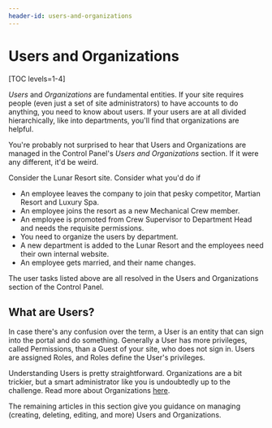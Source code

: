 ```yaml
---
header-id: users-and-organizations
---
```


# Users and Organizations

[TOC levels=1-4]

*Users* and *Organizations* are fundamental entities. If your site requires
people (even just a set of site administrators) to have accounts to do anything,
you need to know about users. If your users are at all divided hierarchically,
like into departments, you'll find that organizations are helpful. 

You're probably not surprised to hear that Users and Organizations are managed
in the Control Panel's *Users and Organizations* section. If it were any
different, it'd be weird. 

Consider the Lunar Resort site. Consider what you'd do if 

- An employee leaves the company to join that pesky competitor, Martian Resort
  and Luxury Spa.
- An employee joins the resort as a new Mechanical Crew member.
- An employee is promoted from Crew Supervisor to Department Head and needs the requisite
  permissions.
- You need to organize the users by department.
- A new department is added to the Lunar Resort and the employees need their own
  internal website.
- An employee gets married, and their name changes.

The user tasks listed above are all resolved in the Users and Organizations
section of the Control Panel.

## What are Users?

In case there's any confusion over the term, a User is an entity that can sign
into the portal and do something. Generally a User has more privileges, called
Permissions, than a Guest of your site, who does not sign in. Users are assigned
Roles, and Roles define the User's privileges.

Understanding Users is pretty straightforward. Organizations are a bit trickier,
but a smart administrator like you is undoubtedly up to the challenge. Read more
about Organizations
[here](/docs/7-2/user/-/knowledge_base/u/organizations).

The remaining articles in this section give you guidance on managing (creating,
deleting, editing, and more) Users and Organizations.
